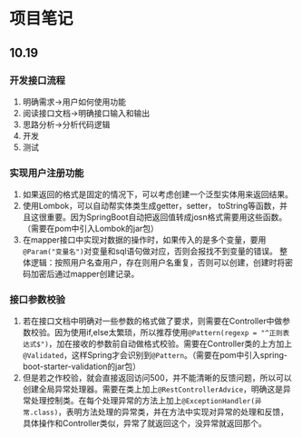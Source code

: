 # 项目笔记

## 10.19

### 开发接口流程

1. 明确需求->用户如何使用功能
2. 阅读接口文档->明确接口输入和输出
3. 思路分析->分析代码逻辑
4. 开发
5. 测试

### 实现用户注册功能

1. 如果返回的格式是固定的情况下，可以考虑创建一个泛型实体用来返回结果。
2. 使用Lombok，可以自动帮实体类生成getter，setter， toString等函数，并且这很重要。因为SpringBoot自动把返回值转成josn格式需要用这些函数。（需要在pom中引入Lombok的jar包）
3. 在mapper接口中实现对数据的操作时，如果传入的是多个变量，要用`@Param("变量名")`对变量和sql语句做对应，否则会报找不到变量的错误。
整体逻辑：按照用户名查用户，存在则用户名重复，否则可以创建，创建时将密码加密后通过mapper创建记录。

### 接口参数校验

1. 若在接口文档中明确对一些参数的格式做了要求，则需要在Controller中做参数校验。因为使用if,else太繁琐，所以推荐使用`@Pattern(regexp = "^正则表达式$")`，加在接收的参数前自动做格式校验。需要在Controller类的上方加上`@Validated`，这样Spring才会识别到`@Pattern`。（需要在pom中引入spring-boot-starter-validation的jar包）
2. 但是若之作校验，就会直接返回访问500，并不能清晰的反馈问题，所以可以创建全局异常处理器。需要在类上加上`@RestControllerAdvice`，明确这是异常处理控制类。在每个处理异常的方法上加上`@ExceptionHandler(异常.class)`，表明方法处理的异常类，并在方法中实现对异常的处理和反馈，具体操作和Controller类似，异常了就返回这个，没异常就返回那个。
